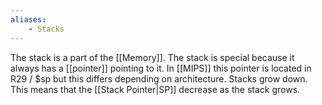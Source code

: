 ```yaml
---
aliases:
	- Stacks
---
```


The stack is a part of the [[Memory]]. The stack is special because it always has a [[pointer]] pointing to it. In [[MIPS]] this pointer is located in R29 / $sp but this differs depending on architecture. Stacks grow down. This means that the [[Stack Pointer|SP]] decrease as the stack grows.